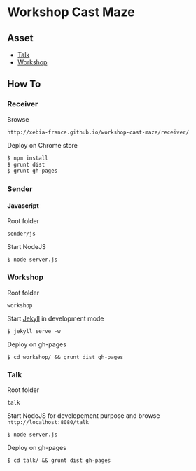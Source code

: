 # Workshop Cast Maze

## Asset

* [Talk](http://xebia-france.github.io/workshop-cast-maze/talk/)
* [Workshop](http://xebia-france.github.io/workshop-cast-maze/workshop/)

## How To

### Receiver

Browse

    http://xebia-france.github.io/workshop-cast-maze/receiver/

Deploy on Chrome store

```bash
$ npm install
$ grunt dist
$ grunt gh-pages
```

### Sender

#### Javascript

Root folder

    sender/js
Start NodeJS

    $ node server.js
### Workshop

Root folder

    workshop
Start [Jekyll](http://jekyllrb.com) in development mode

    $ jekyll serve -w
Deploy on gh-pages

    $ cd workshop/ && grunt dist gh-pages

### Talk

Root folder

    talk
Start NodeJS for developement purpose and browse <code>http://localhost:8080/talk</code>

    $ node server.js
Deploy on gh-pages

    $ cd talk/ && grunt dist gh-pages
